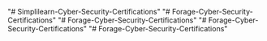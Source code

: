 "# Simplilearn-Cyber-Security-Certifications" 
"# Forage-Cyber-Security-Certifications" 
"# Forage-Cyber-Security-Certifications" 
"# Forage-Cyber-Security-Certifications" 
"# Forage-Cyber-Security-Certifications" 
